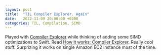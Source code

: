 ```yaml
---
layout: post
title:  "TIL Compiler Explorer. Again"
date:   2022-11-09 20:00:00 +0200
categories: TIL, Compilation, SIMD
---
```

Played with [Compiler Explorer](https://godbolt.org) while thinking of adding some SIMD optimizations to Swift. Read [How it works: Compiler Explorer](https://xania.org/201609/how-compiler-explorer-runs-on-amazon). Really cool stuff. Surprizing it works on single Amazon EC2 instance most of the time.
